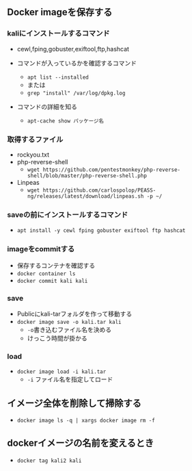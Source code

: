 ## Docker imageを保存する
### kaliにインストールするコマンド
- cewl,fping,gobuster,exiftool,ftp,hashcat

- コマンドが入っているかを確認するコマンド
  - `apt list --installed`
  - または
  - `grep "install" /var/log/dpkg.log` 
- コマンドの詳細を知る
  - `apt-cache show パッケージ名` 

### 取得するファイル
- rockyou.txt
- php-reverse-shell
  - `wget https://github.com/pentestmonkey/php-reverse-shell/blob/master/php-reverse-shell.php` 
- Linpeas
  - `wget https://github.com/carlospolop/PEASS-ng/releases/latest/download/linpeas.sh -p ~/`

### saveの前にインストールするコマンド
- `apt install -y cewl fping gobuster exiftool ftp hashcat`

### imageをcommitする
- 保存するコンテナを確認する
- `docker container ls`
- `docker commit kali kali`
### save
- Publicにkali-tarフォルダを作って移動する
- `docker image save -o kali.tar kali`
  - `-o`書き込むファイル名を決める
  - けっこう時間が掛かる

 ### load 
 - `docker image load -i kali.tar`
   - `-i` ファイル名を指定してロード
  
## イメージ全体を削除して掃除する
- `docker image ls -q | xargs docker image rm -f`

## dockerイメージの名前を変えるとき
- `docker tag kali2 kali`
